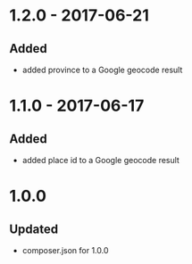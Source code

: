 # 1.2.0 - 2017-06-21
## Added
- added province to a Google geocode result

# 1.1.0 - 2017-06-17
## Added
- added place id to a Google geocode result

# 1.0.0
## Updated
- composer.json for 1.0.0
